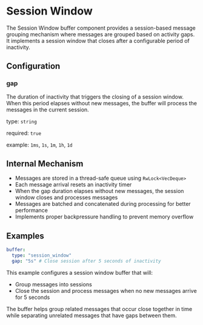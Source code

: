 # Session Window

The Session Window buffer component provides a session-based message grouping mechanism where messages are grouped based on activity gaps. It implements a session window that closes after a configurable period of inactivity.

## Configuration

### **gap**

The duration of inactivity that triggers the closing of a session window. When this period elapses without new messages, the buffer will process the messages in the current session.

type: `string`

required: `true`

example: `1ms`, `1s`, `1m`, `1h`, `1d`

## Internal Mechanism

- Messages are stored in a thread-safe queue using `RwLock<VecDeque>`
- Each message arrival resets an inactivity timer
- When the gap duration elapses without new messages, the session window closes and processes messages
- Messages are batched and concatenated during processing for better performance
- Implements proper backpressure handling to prevent memory overflow

## Examples

```yaml
buffer:
  type: "session_window"
  gap: "5s" # Close session after 5 seconds of inactivity
```

This example configures a session window buffer that will:
- Group messages into sessions
- Close the session and process messages when no new messages arrive for 5 seconds

The buffer helps group related messages that occur close together in time while separating unrelated messages that have gaps between them.